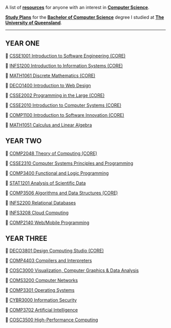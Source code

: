 A list of [**resources**](https://williamgleeson.github.io/computer.science/) for anyone with an interest in [**Computer Science**](https://en.wikipedia.org/wiki/Computer_science). 

[**Study Plans**](https://eecs.uq.edu.au/current-students/academic-advice/bachelor-computer-science) for the [**Bachelor of Computer Science**](https://study.uq.edu.au/study-options/programs/bachelor-computer-science-2451) degree I studied at [**The University of Queensland**](https://www.uq.edu.au/).

***

## YEAR ONE

🔖 [CSSE1001 Introduction to Software Engineering (CORE)](https://my.uq.edu.au/programs-courses/course.html?course_code=CSSE1001)

🔖 [INFS1200 Introduction to Information Systems (CORE)](https://my.uq.edu.au/programs-courses/course.html?course_code=INFS1200)

🔖 [MATH1061 Discrete Mathematics (CORE)](https://my.uq.edu.au/programs-courses/course.html?course_code=MATH1061)

🔖 [DECO1400 Introduction to Web Design](https://my.uq.edu.au/programs-courses/course.html?course_code=DECO1400)


🔖 [CSSE2002 Programming in the Large (CORE)](https://my.uq.edu.au/programs-courses/course.html?course_code=CSSE2002)

🔖 [CSSE2010 Introduction to Computer Systems (CORE)](https://my.uq.edu.au/programs-courses/course.html?course_code=CSSE2010)

🔖 [COMP1100 Introduction to Software Innovation (CORE)](https://my.uq.edu.au/programs-courses/course.html?course_code=COMP1100)

🔖 [MATH1051 Calculus and Linear Algebra](https://my.uq.edu.au/programs-courses/course.html?course_code=MATH1051)

## YEAR TWO

🔖 [COMP2048 Theory of Computing (CORE)](https://my.uq.edu.au/programs-courses/course.html?course_code=COMP2048)

🔖 [CSSE2310 Computer Systems Principles and Programming](https://my.uq.edu.au/programs-courses/course.html?course_code=CSSE2310)

🔖 [COMP3400 Functional and Logic Programming](https://my.uq.edu.au/programs-courses/course.html?course_code=COMP3400)

🔖 [STAT1201 Analysis of Scientific Data](https://my.uq.edu.au/programs-courses/course.html?course_code=STAT1201)

🔖 [COMP3506 Algorithms and Data Structures (CORE)](https://my.uq.edu.au/programs-courses/course.html?course_code=COMP3506)

🔖 [INFS2200 Relational Databases](https://my.uq.edu.au/programs-courses/course.html?course_code=INFS2200)

🔖 [INFS3208 Cloud Computing](https://my.uq.edu.au/programs-courses/course.html?course_code=INFS3208)

🔖 [COMP2140 Web/Mobile Programming](https://my.uq.edu.au/programs-courses/course.html?course_code=COMP2140)


## YEAR THREE


🔖 [DECO3801 Design Computing Studio (CORE)](https://my.uq.edu.au/programs-courses/course.html?course_code=DECO3801)

🔖 [COMP4403 Compilers and Interpreters](https://my.uq.edu.au/programs-courses/course.html?course_code=COMP4403)

🔖 [COSC3000 Visualization, Computer Graphics & Data Analysis](https://my.uq.edu.au/programs-courses/course.html?course_code=COSC3000)

🔖 [COMS3200 Computer Networks](https://my.uq.edu.au/programs-courses/course.html?course_code=COMS3200)


🔖 [COMP3301 Operating Systems](https://my.uq.edu.au/programs-courses/course.html?course_code=COMP3301)

🔖 [CYBR3000 Information Security](https://my.uq.edu.au/programs-courses/course.html?course_code=CYBR3000)

🔖 [COMP3702 Artificial Intelligence](https://my.uq.edu.au/programs-courses/course.html?course_code=COMP3702)

🔖 [COSC3500 High-Performance Computing](https://my.uq.edu.au/programs-courses/course.html?course_code=COSC3500)

